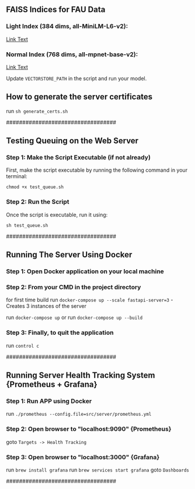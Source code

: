 

## FAISS Indices for FAU Data
### Light Index (384 dims, all-MiniLM-L6-v2): 
[Link Text](https://drive.google.com/file/d/1qOECFQ_Df_sBCextiqRbPjeKHTFXpbdW/view?usp=sharing)
### Normal Index (768 dims, all-mpnet-base-v2): 
[Link Text](https://drive.google.com/file/d/1-0ncb5rZ-9SSosAocHnuR6iYIfLLdtNE/view?usp=sharing)

Update `VECTORSTORE_PATH` in the script and run your model.

## How to generate the server certificates
run `sh generate_certs.sh`


##################################

## Testing Queuing on the Web Server
### Step 1: Make the Script Executable (if not already)
First, make the script executable by running the following command in your terminal:

`chmod +x test_queue.sh`

### Step 2: Run the Script
Once the script is executable, run it using:

`sh test_queue.sh`

##################################

## Running The Server Using Docker
### Step 1: Open Docker application on your local machine

### Step 2: From your CMD in the project directory
for first time build run `docker-compose up --scale fastapi-server=3` - Creates 3 instances of the server

run `docker-compose up` or
run `docker-compose up --build`


### Step 3: Finally, to quit the application
run `control c`

##################################

## Running Server Health Tracking System {Prometheus + Grafana}
### Step 1: Run APP using Docker
run `./prometheus --config.file=src/server/prometheus.yml`

### Step 2: Open browser to "localhost:9090" {Prometheus}
goto `Targets -> Health Tracking`
### Step 3: Open browser to "localhost:3000" {Grafana}
run `brew install grafana`
run `brew services start grafana`
goto `Dashboards`

##################################


